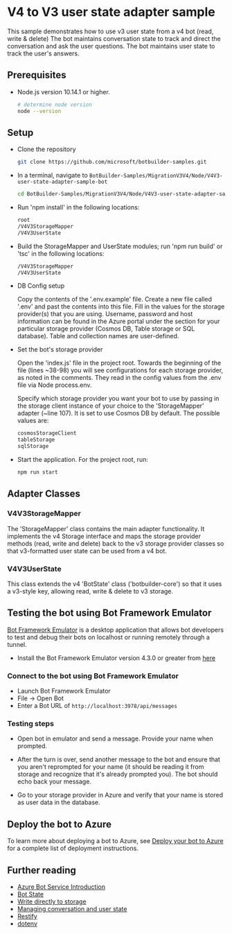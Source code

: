 # V4 to V3 user state adapter sample

This sample demonstrates how to use v3 user state from a v4 bot (read, write & delete)
The bot maintains conversation state to track and direct the conversation and ask the user questions.
The bot maintains user state to track the user's answers.

## Prerequisites

- Node.js version 10.14.1 or higher.

    ```bash
    # determine node version
    node --version
    ```

## Setup

- Clone the repository

    ```bash
    git clone https://github.com/microsoft/botbuilder-samples.git
    ```

- In a terminal, navigate to `BotBuilder-Samples/MigrationV3V4/Node/V4V3-user-state-adapter-sample-bot`

    ```bash
    cd BotBuilder-Samples/MigrationV3V4/Node/V4V3-user-state-adapter-sample-bot
    ```

- Run 'npm install' in the following locations:

    ```bash
    root
    /V4V3StorageMapper
    /V4V3UserState
    ```

- Build the StorageMapper and UserState modules; run 'npm run build' or 'tsc' in the following locations:

    ```bash
    /V4V3StorageMapper
    /V4V3UserState
    ```

- DB Config setup

    Copy the contents of the '.env.example' file. Create a new file called '.env' and past the contents into this file. Fill in the values for the storage provider(s) that you are using. Username, password and host information can be found in the Azure portal under the section for your particular storage provider (Cosmos DB, Table storage or SQL database). Table and collection names are user-defined.
    
- Set the bot's storage provider

    Open the 'index.js' file in the project root. Towards the beginning of the file (lines ~38-98) you will see configurations for each storage provider, as noted in the   comments. They read in the config values from the .env file via Node process.env.

    Specify which storage provider you want your bot to use by passing in the storage client instance of your choice to the 'StorageMapper' adapter (~line 107). It is set to use Cosmos DB by default. The possible values are:

    ```bash
    cosmosStorageClient
    tableStorage
    sqlStorage
    ```

- Start the application. For the project root, run:

    ```bash
    npm run start
    ```

## Adapter Classes

### V4V3StorageMapper
The 'StorageMapper' class contains the main adapter functionality. It implements the v4 Storage interface and maps the storage provider methods (read, write and delete) back to the v3 storage provider classes so that v3-formatted user state can be used from a v4 bot.

### V4V3UserState
This class extends the v4 'BotState' class ('botbuilder-core') so that it uses a v3-style key, allowing read, write & delete to v3 storage.


## Testing the bot using Bot Framework Emulator

[Bot Framework Emulator][5] is a desktop application that allows bot developers to test and debug their bots on localhost or running remotely through a tunnel.

- Install the Bot Framework Emulator version 4.3.0 or greater from [here][6]


### Connect to the bot using Bot Framework Emulator

- Launch Bot Framework Emulator
- File -> Open Bot
- Enter a Bot URL of `http://localhost:3978/api/messages`

### Testing steps

- Open bot in emulator and send a message. Provide your name when prompted.

- After the turn is over, send another message to the bot and ensure that you aren't reprompted for your name (it should be reading it from storage and recognize that it's already prompted you). The bot should echo back your message.

- Go to your storage provider in Azure and verify that your name is stored as user data in the database.



## Deploy the bot to Azure

To learn more about deploying a bot to Azure, see [Deploy your bot to Azure][40] for a complete list of deployment instructions.

## Further reading

- [Azure Bot Service Introduction][21]
- [Bot State][7]
- [Write directly to storage][8]
- [Managing conversation and user state][9]
- [Restify][30]
- [dotenv][31]

[3]: https://aka.ms/botframework-emulator
[5]: https://github.com/microsoft/botframework-emulator
[6]: https://github.com/Microsoft/BotFramework-Emulator/releases
[7]: https://docs.microsoft.com/azure/bot-service/bot-builder-storage-concept
[8]: https://docs.microsoft.com/azure/bot-service/bot-builder-howto-v4-storage?tabs=js
[9]: https://docs.microsoft.com/azure/bot-service/bot-builder-howto-v4-state?tabs=js
[21]: https://docs.microsoft.com/azure/bot-service/bot-service-overview-introduction?view=azure-bot-service-4.0
[30]: https://www.npmjs.com/package/restify
[31]: https://www.npmjs.com/package/dotenv
[40]: https://aka.ms/azuredeployment
